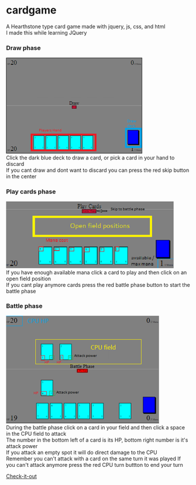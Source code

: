 # cardgame
A Hearthstone type card game made with jquery, js, css, and html  
I made this while learning JQuery  

### Draw phase  
![draw-phase](images/draw.PNG)  
Click the dark blue deck to draw a card, or pick a card in your hand to discard  
If you cant draw and dont want to discard you can press the red skip button in the center  
### Play cards phase
![draw-phase](images/play.PNG)  
If you have enough available mana click a card to play and then click on an open field position  
If you cant play anymore cards press the red battle phase button to start the battle phase  
  
### Battle phase  
![draw-phase](images/battle.PNG)   
During the battle phase click on a card in your field and then click a space in the CPU field to attack  
The number in the bottom left of a card is its HP, bottom right number is it's attack power  
If you attack an empty spot it will do direct damage to the CPU  
Remember you can't attack with a card on the same turn it was played
If you can't attack anymore press the red CPU turn buttton to end your turn  
  
    
[Check-it-out](https://dstnmyrs99.github.io/cardgame) 
